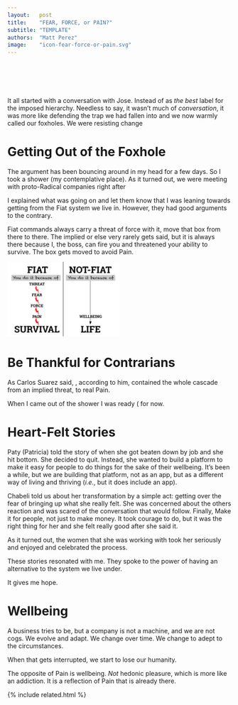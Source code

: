 ```yaml
---
layout:   post
title:    "FEAR, FORCE, or PAIN?"
subtitle: "TEMPLATE"
authors:  "Matt Perez"
image:    "icon-fear-force-or-pain.svg"
---
```


<div style="display:none;">
 <p>What should it be , force, or pain. It turns that that <em>pain</em> is closer to the root. And I don&rsquo;t mean emotional pain, like losing a loved one, but the kind that comes from force (<em>e.g.</em>, being hit in the head).</p>
</div>

<h1>&nbsp;</h1>
 <p>It all started with a conversation with Jose. Instead of  as <em>the best</em> label for the imposed hierarchy. Needless to say, it wasn&rsquo;t much of <em>conversation</em>, it was more like defending the trap we had fallen into and we now warmly called our foxholes. We were resisting change</p>

<h1>Getting Out of the Foxhole</h1>
 <p>The argument has been bouncing around in my head for a few days. So I took a shower (my contemplative place). As it turned out, we were meeting with proto-<span class="_paradigm">Radical</span> companies right after</p>
 <p>I explained what was going on and let them know that I was leaning towards getting from the <span class="_paradigm">Fiat</span> system we live in. However, they had good arguments to the contrary.</p>
 <p><span class="_paradigm">Fiat</span> commands always carry a threat of force with it, <span class="_quotespan">move that box from there to there</span>. The implied <span class="_quotespan">or else</span> very rarely gets said, but it is always there because I, the boss, can fire you and threatened your ability to survive. The box gets moved to avoid <span class="_paradign">Pain</span>.</p>
  <div class="_center">
   <img
    src="/assets/img/pic-fiat-fear-force-or-pain.svg"
    alt="At the top of it all, we see the word <span class='_paradigm'>Fiat</spam>. Below it, we see the words 'threat of force.' Below and to the right, we see 'Threat of Pain.' Below and to the right, we see 'Fear (avoid Pain).' Below and to the right we see 'Force.' Bellow and to the right, we see 'Pain.' To the far right of that, we see 'Wellbeing.' There are arrows connecting these boxes. Finally, underneath all of it, we see 'Survivability.'"
    style="width:50%;">
  </div>

<h1>Be Thankful for Contrarians</h1>
 <p>As Carlos Suarez said, , according to him, contained the whole cascade from an implied threat, to real <span class="_paradign">Pain</span>.</p>
 <p>When I came out of the shower I was ready ( for now.</p>

<h1>Heart-Felt Stories</h1>
 <p>Paty (Patricia) told the story of when she got beaten down by job and she hit bottom. She decided to quit. Instead, she wanted to build a platform to make it easy for people to do things for the sake of their wellbeing. It&rsquo;s been a while, but we are building that platform, not as an app, but as a different way of living and thriving (<em>i.e.</em>, but it does include an app).</p>
 <p>Chabeli told us about her transformation by a simple act: getting over the fear of bringing up what she really felt. She was concerned about the others reaction and was scared of the conversation that would follow. Finally, <span class="_quotespan">Make it for people, not just to make money.</span> It took courage to do, but it was the right thing for her and she felt really good after she said it.</p>
 <p>As it turned out, the women that she was working with took her seriously and enjoyed and celebrated the process.</p>
 <p>These stories resonated with me. They spoke to the power of having an alternative to the  system we live under.</p>
 <p>It gives me hope.</p>

<h1>Wellbeing</h1>
 <p>A business tries to be, but a company is not a machine, and we are not cogs. We evolve and adapt. We change over time. We change to adept to the circumstances.</p>
 <p>When that gets interrupted, we start to lose our humanity.</p>
 <p>The opposite of <span class="_paradigm">Pain</span> is wellbeing. <em>Not</em> hedonic pleasure, which is more like an addiction. It is a reflection of <span class="_paradigm">Pain</span> that is already there.</p>

{% include related.html %}
